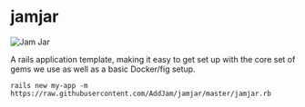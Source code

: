 # jamjar

![Jam Jar](http://addjam.com/images/ "Jam Jar Logo")

A rails application template, making it easy to get set up with the core set of gems we use as well as a basic Docker/fig setup.

`rails new my-app -m https://raw.githubusercontent.com/AddJam/jamjar/master/jamjar.rb`
